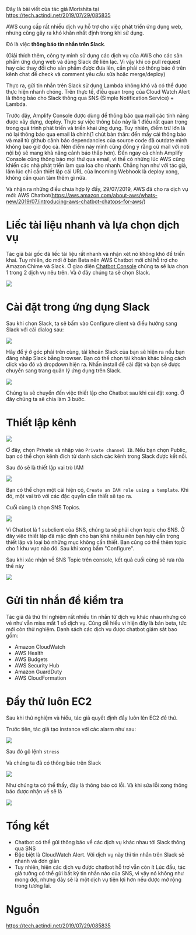 Đây là bài viết của tác giả Morishita tại https://tech.actindi.net/2019/07/29/085835

AWS cung cấp rất nhiều dịch vụ hỗ trợ cho việc phát triển ứng dụng web, nhưng cũng gây ra khó khăn nhất định trong khi sử dụng.

Đó là việc **thông báo tin nhắn trên Slack**.

(Giải thích thêm, công ty mình sử dụng các dịch vụ của AWS cho các sản phẩm ứng dụng web và dùng Slack để liên lạc. Vì vậy khi có pull request hay các thay đổi cho sản phẩm được đưa lên, cần phải có thông báo ở trên kênh chat để check và comment yêu cầu sửa hoặc merge/deploy)

Thực ra, gửi tin nhắn trên Slack  sử dụng Lambda không khó và có thể được thực hiện nhanh chóng. Trên thực tế, điều quan trọng của Cloud Watch Alert là thông báo cho Slack thông qua SNS (Simple Notification Service) + Lambda.

Trước đây, Amplify Console được dùng để thông báo qua mail các tính năng được xây dựng, deploy. Thực sự việc thông báo này là 1 điều rất quan trọng trong quá trình phát triển và triển khai ứng dụng. Tuy nhiên, điểm trừ lớn là nó lại thông báo qua email là chính(1 chút bản thân: đến mấy cái thông báo và mail từ github cảnh báo dependancies của source code đã outdate mình không bao giờ đọc cả. Nên điểm này mình cũng đồng ý rằng cứ mail với noti nội bộ sẽ mang khả năng cảnh báo thấp hơn). Đến ngay cả chính Amplify Console cũng thông báo mọi thứ qua email, vì thế có những lúc AWS cũng khiến các nhà phát triển làm qua loa cho nhanh. Chẳng hạn như với tác giả, lắm lúc chỉ cần thiết lập cái URL của Incoming Webhook là deploy xong, không cần quan tâm thêm gì nữa.

Và nhận ra những điều chưa hợp lý đấy, 29/07/2019, AWS đã cho ra dịch vụ mới: AWS Chatbot(https://aws.amazon.com/about-aws/whats-new/2019/07/introducing-aws-chatbot-chatops-for-aws/)
# Liếc tài liệu nhanh và lựa chọn dịch vụ
Tác giả bài gốc đã liếc tài liệu rất nhanh và nhận xét nó không khó để triển khai. Tuy nhiên, do mới ở bản Beta nên AWS Chatbot mới chỉ hỗ trợ cho Amazon Chime và Slack. Ở giao diện [Chatbot Console](https://us-east-2.console.aws.amazon.com/chatbot/home?region=us-east-2#/home) chúng ta sẽ lựa chọn 1 trong 2 dịch vụ nêu trên. Và ở đây chúng ta sẽ chọn Slack.

![](https://images.viblo.asia/c8163cee-f3be-4f18-bfc6-a8cc56b62131.png)
# Cài đặt trong ứng dụng Slack
Sau khi chọn Slack, ta sẽ bấm vào Configure client và điều hướng sang Slack với cái dialog sau:

![](https://images.viblo.asia/9905e5fb-02b1-4624-b364-89b6166e4cd2.png)

Hãy để ý ở góc phải trên cùng, tài khoản Slack của bạn sẽ hiện ra nếu bạn đăng nhập Slack bằng browser. Bạn có thể chọn tài khoản khác bằng cách click vào đó và dropdown hiện ra. Nhấn install để cài đặt và bạn sẽ được chuyển sang trang quản lý ứng dụng trên Slack. 

![](https://images.viblo.asia/46a66976-6030-4b96-9c1b-27526646f585.png)

Chúng ta sẽ chuyển đến việc thiết lập cho Chatbot sau khi cài đặt xong. Ở đây chúng ta sẽ chia làm 3 bước.
# Thiết lập kênh
![](https://images.viblo.asia/6844678e-ebc3-4024-aac8-18dd54490f05.png)

Ở đây, chọn Private và nhập vào `Private channel ID`. Nếu bạn chọn Public, bạn có thể chọn kênh đích từ danh sách các kênh trong Slack được kết nối.

Sau đó sẽ là thiết lập vai trò IAM

![](https://images.viblo.asia/5da984d6-99c9-4364-a645-e1f55b9bfbe1.png)

Bạn có thể chọn một cái hiện có, `Create an IAM role using a template`. Khi đó, một vai trò với các đặc quyền cần thiết sẽ tạo ra.

Cuối cùng là chọn SNS Topics.

![](https://images.viblo.asia/7284da4e-239a-4325-97eb-e7117b17edb3.png)

Vì Chatbot là 1 subclient của SNS, chúng ta sẽ phải chọn topic cho SNS. Ở đây việc thiết lập đã mặc định cho bạn khá nhiều nên bạn hãy cẩn trọng thiết lập và loại bỏ những mục không cần thiết. Bạn cũng có thể thêm topic cho 1 khu vực nào đó. Sau khi xong bấm "Configure".

Sau khi xác nhận về SNS Topic trên console, kết quả cuối cùng sẽ rưa rứa thế này

![](https://images.viblo.asia/acb411b9-302f-4e86-995d-9e3106b12e99.png)
# Gửi tin nhắn để kiểm tra
Tác giả đã thử thí nghiệm rất nhiều tin nhắn từ dịch vụ khác nhau nhưng có vẻ như vẫn miss mất 1 số dịch vụ. Cũng dễ hiểu vì hiện đây là bản beta, tức mới còn thử nghiệm. Danh sách các dịch vụ được chatbot giám sát bao gồm: 
- Amazon CloudWatch
- AWS Health
- AWS Budgets
- AWS Security Hub
- Amazon GuardDuty
- AWS CloudFormation
# Đẩy thử luôn EC2
Sau khi thử nghiệm và hiểu, tác giả quyết định đẩy luôn lên EC2 để thử.

Trước tiên, tác giả tạo instance với các alarm như sau:

![](https://images.viblo.asia/a312024d-48a3-4a9c-baa1-6f2057f33738.png)

Sau đó gõ lệnh `stress`

Và chúng ta đã có thông báo trên Slack

![](https://images.viblo.asia/71c6d187-e8dc-4a27-8580-71d17524ffb9.png)

Như chúng ta có thể thấy, đây là thông báo có lỗi. Và khi sửa lỗi xong thông báo được nhận về sẽ là

![](https://images.viblo.asia/fee90dae-9029-4a71-9ae1-7b78bc3cde75.png)
# Tổng kết
* Chatbot có thể gửi thông báo về các dịch vụ khác nhau tới Slack thông qua SNS
* Đặc biệt là CloudWatch Alert. Với dịch vụ này thì tin nhắn trên Slack sẽ nhanh và đơn giản
* Tuy nhiên, hiện các dịch vụ được chatbot hỗ trợ vẫn còn ít
Lúc đầu, tác giả tưởng có thể gửi bất kỳ tin nhắn nào của SNS, vì vậy nó không như mong đợi, nhưng đây sẽ là một dịch vụ tiện lợi hơn nếu được mở rộng trong tương lai.
# Nguồn
https://tech.actindi.net/2019/07/29/085835